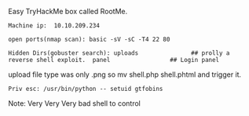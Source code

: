 Easy TryHackMe box called RootMe.

`Machine ip:  10.10.209.234`

`open ports(nmap scan):
basic -sV -sC -T4
22
80
`

`Hidden Dirs(gobuster search):
uploads               ## prolly a reverse shell exploit. 
panel 				  ## Login panel
`

upload file type was only .png 
so mv shell.php shell.phtml
and trigger it.

`Priv esc:
/usr/bin/python -- setuid
gtfobins
`

Note: Very Very Very bad shell to control